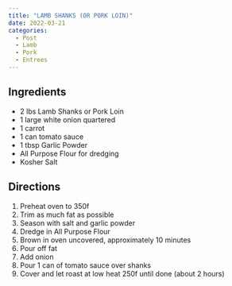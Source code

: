 ```yaml
---
title: "LAMB SHANKS (OR PORK LOIN)"
date: 2022-03-21
categories:
  - Post
  - Lamb
  - Pork
  - Entrees
---
```


## Ingredients
* 2 lbs Lamb Shanks or Pork Loin
* 1 large white onion quartered
* 1 carrot
* 1 can tomato sauce
* 1 tbsp Garlic Powder
* All Purpose Flour for dredging
* Kosher Salt

## Directions
1. Preheat oven to 350f
2. Trim as much fat as possible
3. Season with salt and garlic powder
4. Dredge in All Purpose Flour
5. Brown in oven uncovered, approximately 10 minutes
6. Pour off fat
7. Add onion
8. Pour 1 can of tomato sauce over shanks
9. Cover and let roast at low heat 250f until done (about 2 hours)


